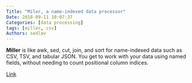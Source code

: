 ```yaml
---
Title: "Miler, a name-indexed data processor"
Date: 2018-09-11 10:07:37
Categories: [data processing]
tags: [miller, csv]
Authors: sedlav
---
```


**Miller** is like awk, sed, cut, join, and sort for name-indexed data such as CSV, TSV, and tabular JSON. You get to work with your data using named fields, without needing to count positional column indices.

[Link](http://johnkerl.org/miller/doc/)

